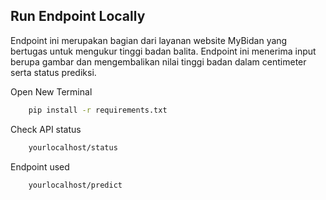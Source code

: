 ## Run Endpoint Locally
Endpoint ini merupakan bagian dari layanan website MyBidan yang bertugas untuk mengukur tinggi badan balita. Endpoint ini menerima input berupa gambar dan mengembalikan nilai tinggi badan dalam centimeter serta status prediksi.

Open New Terminal
```bash
    pip install -r requirements.txt
```
Check API status
```bash
    yourlocalhost/status
```
Endpoint used 
```bash
    yourlocalhost/predict
```
